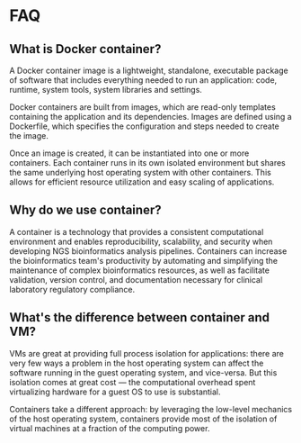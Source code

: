 # FAQ 

## What is Docker container? 

A Docker container image is a lightweight, standalone, executable package of software that includes everything needed to run an application: code, runtime, system tools, system libraries and settings. 

Docker containers are built from images, which are read-only templates containing the application and its dependencies. Images are defined using a Dockerfile, which specifies the configuration and steps needed to create the image.

Once an image is created, it can be instantiated into one or more containers. Each container runs in its own isolated environment but shares the same underlying host operating system with other containers. This allows for efficient resource utilization and easy scaling of applications.


## Why do we use container? 

A container is a technology that provides a consistent computational environment and enables reproducibility, scalability, and security when developing NGS bioinformatics analysis pipelines. Containers can increase the bioinformatics team's productivity by automating and simplifying the maintenance of complex bioinformatics resources, as well as facilitate validation, version control, and documentation necessary for clinical laboratory regulatory compliance. 

## What's the difference between container and VM? 


VMs are great at providing full process isolation for applications: there are very few ways a problem in the host operating system can affect the software running in the guest operating system, and vice-versa. But this isolation comes at great cost — the computational overhead spent virtualizing hardware for a guest OS to use is substantial.

Containers take a different approach: by leveraging the low-level mechanics of the host operating system, containers provide most of the isolation of virtual machines at a fraction of the computing power.




